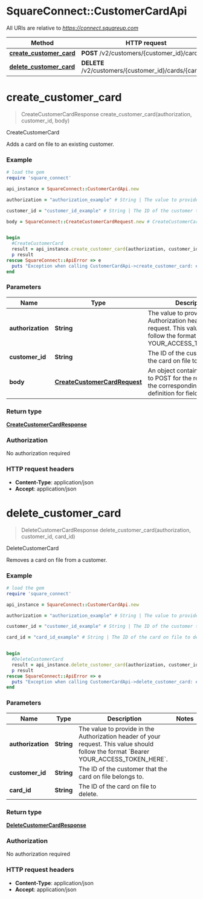 # SquareConnect::CustomerCardApi

All URIs are relative to *https://connect.squareup.com*

Method | HTTP request | Description
------------- | ------------- | -------------
[**create_customer_card**](CustomerCardApi.md#create_customer_card) | **POST** /v2/customers/{customer_id}/cards | CreateCustomerCard
[**delete_customer_card**](CustomerCardApi.md#delete_customer_card) | **DELETE** /v2/customers/{customer_id}/cards/{card_id} | DeleteCustomerCard


# **create_customer_card**
> CreateCustomerCardResponse create_customer_card(authorization, customer_id, body)

CreateCustomerCard

Adds a card on file to an existing customer.

### Example
```ruby
# load the gem
require 'square_connect'

api_instance = SquareConnect::CustomerCardApi.new

authorization = "authorization_example" # String | The value to provide in the Authorization header of your request. This value should follow the format `Bearer YOUR_ACCESS_TOKEN_HERE`.

customer_id = "customer_id_example" # String | The ID of the customer to link the card on file to.

body = SquareConnect::CreateCustomerCardRequest.new # CreateCustomerCardRequest | An object containing the fields to POST for the request.  See the corresponding object definition for field details.


begin
  #CreateCustomerCard
  result = api_instance.create_customer_card(authorization, customer_id, body)
  p result
rescue SquareConnect::ApiError => e
  puts "Exception when calling CustomerCardApi->create_customer_card: #{e}"
end
```

### Parameters

Name | Type | Description  | Notes
------------- | ------------- | ------------- | -------------
 **authorization** | **String**| The value to provide in the Authorization header of your request. This value should follow the format &#x60;Bearer YOUR_ACCESS_TOKEN_HERE&#x60;. | 
 **customer_id** | **String**| The ID of the customer to link the card on file to. | 
 **body** | [**CreateCustomerCardRequest**](CreateCustomerCardRequest.md)| An object containing the fields to POST for the request.  See the corresponding object definition for field details. | 

### Return type

[**CreateCustomerCardResponse**](CreateCustomerCardResponse.md)

### Authorization

No authorization required

### HTTP request headers

 - **Content-Type**: application/json
 - **Accept**: application/json



# **delete_customer_card**
> DeleteCustomerCardResponse delete_customer_card(authorization, customer_id, card_id)

DeleteCustomerCard

Removes a card on file from a customer.

### Example
```ruby
# load the gem
require 'square_connect'

api_instance = SquareConnect::CustomerCardApi.new

authorization = "authorization_example" # String | The value to provide in the Authorization header of your request. This value should follow the format `Bearer YOUR_ACCESS_TOKEN_HERE`.

customer_id = "customer_id_example" # String | The ID of the customer that the card on file belongs to.

card_id = "card_id_example" # String | The ID of the card on file to delete.


begin
  #DeleteCustomerCard
  result = api_instance.delete_customer_card(authorization, customer_id, card_id)
  p result
rescue SquareConnect::ApiError => e
  puts "Exception when calling CustomerCardApi->delete_customer_card: #{e}"
end
```

### Parameters

Name | Type | Description  | Notes
------------- | ------------- | ------------- | -------------
 **authorization** | **String**| The value to provide in the Authorization header of your request. This value should follow the format &#x60;Bearer YOUR_ACCESS_TOKEN_HERE&#x60;. | 
 **customer_id** | **String**| The ID of the customer that the card on file belongs to. | 
 **card_id** | **String**| The ID of the card on file to delete. | 

### Return type

[**DeleteCustomerCardResponse**](DeleteCustomerCardResponse.md)

### Authorization

No authorization required

### HTTP request headers

 - **Content-Type**: application/json
 - **Accept**: application/json



